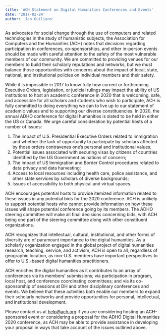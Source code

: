 ```yaml
---
title: 'ACH Statement on Digital Humanities Conferences and Events'
date: '2017-02-24'
author: 'Jen Guiliano'
---
```

As advocates for social change through the use of computers and related technologies in the study of humanistic subjects, the Association for Computers and the Humanities (ACH) notes that decisions regarding participation in conferences, co-sponsorships, and other in-person events should be made with careful attention to the safety of the most vulnerable members of our community. We are committed to providing venues for our members to build their scholarly reputations and networks, but we must balance those opportunities with concerns about the impact of local, state, national, and institutional policies on individual members and their safety.

While it is impossible in 2017 to know fully how current or forthcoming Executive Orders, legislation, or judicial rulings may impact the ability of US institutions to host an academic conference in 2020 that is welcoming, safe, and accessible for all scholars and students who wish to participate, ACH is fully committed to doing everything we can to live up to our statement of academic values and to supporting our diverse constituencies. In 2020, the annual ADHO conference for digital humanities is slated to be held in either the US or Canada. We urge careful consideration by potential hosts of a number of issues:

1. The impact of U.S. Presidential Executive Orders related to immigration and whether the lack of opportunity to participate by scholars affected by those orders contravenes one’s personal and institutional values;
2. Potential issues associated with securing visas by citizens of countries identified by the US Government as nations of concern;
3. The impact of US Immigration and Border Control procedures related to data privacy and data harvesting;
4. Access to local resources including health care, police assistance, and other state services by scholars of diverse backgrounds;
5. Issues of accessibility to both physical and virtual spaces.

ACH encourages potential hosts to provide itemized information related to these issues in any potential bids for the 2020 conference. ACH is unlikely to support potential hosts who cannot provide information on how these issues will shape potential conference going by its members. The ADHO steering committee will make all final decisions concerning bids, with ACH being one part of the steering committee along with other constituent organizations.

ACH recognizes that intellectual, cultural, institutional, and other forms of diversity are of paramount importance to the digital humanities. As a scholarly organization engaged in the global project of digital humanities research, teaching, service, and activism, ACH is open to all, regardless of geographic location, as non-U.S. members have important perspectives to offer to U.S.-based digital humanities practitioners.

ACH enriches the digital humanities as it contributes to an array of conferences via its members’ submissions; via participation in program, local host, and conference coordinating committees; and via its co-sponsorship of sessions at DH and other disciplinary conferences and events. We believe that these activities both enable our members to expand their scholarly networks and provide opportunities for personal, intellectual, and institutional development.

Please contact us at [help@ach.org](mailto:help@ach.org) if you are considering hosting an ACH-sponsored event or considering a proposal for the ADHO Digital Humanities 2020 conference, as ACH may be able to provide assistance in developing your proposal in ways that take account of the issues outlined above.
